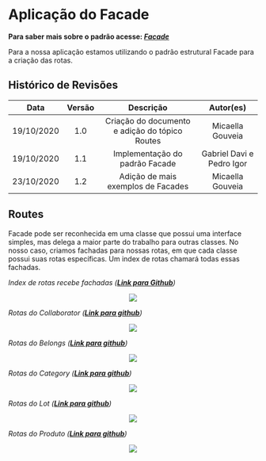 # Aplicação do Facade
**Para saber mais sobre o padrão acesse: [*Facade*](Project/Estudos/estrutural?id=Facade.md)**

Para a nossa aplicação estamos utilizando o padrão estrutural Facade para a criação das rotas.

## Histórico de Revisões
| Data | Versão | Descrição | Autor(es) |
|:----:|:------:|:---------:|:---------:|
| 19/10/2020 | 1.0 | Criação do documento e adição do tópico Routes | Micaella Gouveia |
| 19/10/2020 | 1.1 | Implementação do padrão Facade | Gabriel Davi e Pedro Igor |
| 23/10/2020 | 1.2 | Adição de mais exemplos de Facades | Micaella Gouveia |

## Routes

Facade pode ser reconhecida em uma classe que possui uma interface simples, mas delega a maior parte do trabalho para outras classes. No nosso caso, criamos fachadas para nossas rotas, em que cada classe possui suas rotas específicas. Um index de rotas chamará todas essas fachadas.

*Index de rotas recebe fachadas (**[Link para Github](https://github.com/UnBArqDsw/2020.1_G12_Stock_Backend/blob/devel/src/routes/index.routes.js)**)*

<p align="center">
<img src="https://unbarqdsw.github.io/2020.1_G12_Stock/assets/padroes/facade/routeFacade.png" class="codes-prints" />
</p>


*Rotas do Collaborator (**[Link para github](https://github.com/UnBArqDsw/2020.1_G12_Stock_Backend/blob/devel/src/routes/Collaborator.routes.js)**)*

<p align="center">
<img src="https://unbarqdsw.github.io/2020.1_G12_Stock/assets/padroes/facade/collaboratorRouteFacade.png" class="codes-prints" />
</p>

*Rotas do Belongs (**[Link para github](https://github.com/UnBArqDsw/2020.1_G12_Stock_Backend/blob/devel/src/routes/Belongs.routes.js)**)*

<p align="center">
<img src="https://unbarqdsw.github.io/2020.1_G12_Stock/assets/padroes/facade/belongsRouteFacade.png" class="codes-prints" />
</p>


*Rotas do Category (**[Link para github](https://github.com/UnBArqDsw/2020.1_G12_Stock_Backend/blob/devel/src/routes/Category.routes.js)**)*

<p align="center">
<img src="https://unbarqdsw.github.io/2020.1_G12_Stock/assets/padroes/facade/categoryRouteFacade.png" class="codes-prints" />
</p>


*Rotas do Lot (**[Link para github](https://github.com/UnBArqDsw/2020.1_G12_Stock_Backend/blob/devel/src/routes/Lot.routes.js)**)*

<p align="center">
<img src="https://unbarqdsw.github.io/2020.1_G12_Stock/assets/padroes/facade/lotRouteFacade.png" class="codes-prints" />
</p>


*Rotas do Produto (**[Link para github](https://github.com/UnBArqDsw/2020.1_G12_Stock_Backend/blob/devel/src/routes/Product.routes.js)**)*

<p align="center">
<img src="https://unbarqdsw.github.io/2020.1_G12_Stock/assets/padroes/facade/productRouteFacade.png" class="codes-prints" />
</p>

